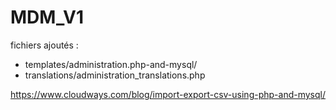 # MDM_V1

fichiers ajoutés : 
- templates/administration.php-and-mysql/
- translations/administration_translations.php

https://www.cloudways.com/blog/import-export-csv-using-php-and-mysql/